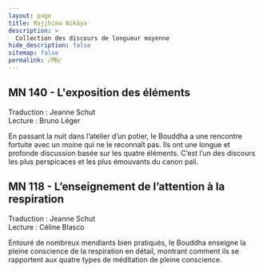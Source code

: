 ```yaml
---
layout: page
title: Majjhima Nikāya
description: >
  Collection des discours de longueur moyenne
hide_description: false
sitemap: false
permalink: /MN/
---
```



## MN 140 - L'exposition des éléments 

Traduction : Jeanne Schut<br/>
Lecture : Bruno Léger

En passant la nuit dans l’atelier d’un potier, le Bouddha a une rencontre fortuite avec un moine qui ne le reconnaît pas. Ils ont une longue et profonde discussion basée sur les quatre éléments. C’est l’un des discours les plus perspicaces et les plus émouvants du canon pali.

## MN 118 - L’enseignement de l’attention à la respiration

Traduction : Jeanne Schut<br/>
Lecture : Céline Blasco

Entouré de nombreux mendiants bien pratiqués, le Bouddha enseigne la pleine conscience de la respiration en détail, montrant comment ils se rapportent aux quatre types de méditation de pleine conscience.
